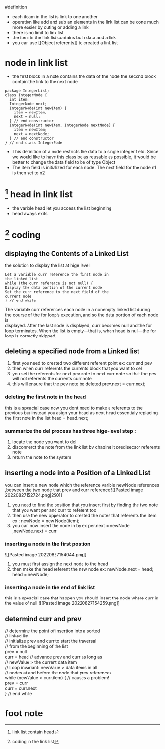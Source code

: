 
#definition 
- each iteam in the list is link to one another 
- operation like add and sub an elements in the link list can be done much more easier by cuting or adding a link 
- there is no limit to link list 
- the item in the link list contains both data and a link 
- you can use [[Object referents]] to created a link list 

# node in link list 
- the first block in a note contains the data of the node the second block contain the link to the next node 
```
package IntegerList;
class IntegerNode {
  int item;
  IntegerNode next;
  IntegerNode(int newItem) {
    item = newItem;
    next = null;
  } // end constructor
  IntegerNode(int newItem, IntegerNode nextNode) {
    item = newItem;
    next = nextNode;
  } // end constructor
} // end class IntegerNode
```
- This definition of a node restricts the data to a single integer field. Since  we would like to have this class be as reusable as possible, it would be better to   change the data field to be of type Object
- The item field is initialized for  each node. The next field for the node n1 is then set to n2
# [^1] head in link list
- the varible head let you access the list beginning 
- head aways exits 
# [^2] coding 
## displaying the Contents of a Linked List 
the solution to display the list at hige level 
```
Let a variable curr reference the first node in  
the linked list  
while (the curr reference is not null) {  
Display the data portion of the current node  
Set the curr reference to the next field of the  
current node  
} // end while
```
The variable curr references each node in a nonempty linked list during  
the course of the for loop’s execution, and so the data portion of each node is  
displayed. After the last node is displayed, curr becomes null and the for  
loop terminates. When the list is empty—that is, when head is null—the for  
loop is correctly skipped.
## deleting a specified node from a Linked list 
1. first you need to created two different referent point ex: curr and pev 
2. then when curr referents  the currents block that you want to del 
3. you set the referents for next pev note to next curr note so that the pev will not referents the currents curr note 
4. this will ensure that the pev note be deleted 
prev.next = curr.next;

### deleting the first note in the head 
this is a speacial case now you dont need to make a referents to the previous but instead you asign your head as next head essentialy  replacing the first note in the list 
head = head.next;
### summarize the del process has three hige-level step :
1. locate the node you want to del 
2. disconnerct the note from the link list by chaging it predisecsor referents note 
3. return the note to the system 
## inserting a node into a Position of a Linked List 
you can insert a new node which the reference varible newNode references ,between the two node that prev and curr reference 
![[Pasted image 20220827152724.png|250]]
1. you need to find the position that you insert first by finding the two note that you want per and curr to referent too
2. then use the new opperator to created the notes that referents the item  ex : newNode = new Node(item);
3. you can now insert the node in by ex per.next = newNode ,newNode.next = curr
### inserting a node in the first postion 
![[Pasted image 20220827154044.png]]
1. you must first assign the next node to the head 
2. then make the head referent the new node 
ex: 
newNode.next = head;  
head = newNode;
### inserting a node in the end of link list 
this is a speacial case that happen you should insert the node where curr is the value of null 
![[Pasted image 20220827154259.png]]
## determind curr and prev 
// determine the point of insertion into a sorted  
// linked list  
// initialize prev and curr to start the traversal  
// from the beginning of the list  
prev = null  
curr = head
// advance prev and curr as long as  
// newValue > the current data item  
// Loop invariant: newValue > data items in all  
// nodes at and before the node that prev references  
while (newValue > curr.item) { // causes a problem!  
prev = curr  
curr = curr.next  
} // end while

# foot note 
[^1]: link list contain head 
[^2]: coding in the link list 